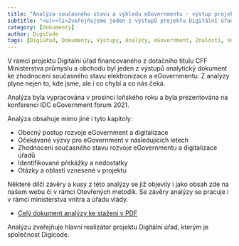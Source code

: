 ```yaml
---
title: "Analýza současného stavu a výhledu eGovernmentu - výstup projektu Digitální úřad"
subtitle: "<ul><li>Zveřejňujeme jeden z výstupů projektu Digitální úřad - analýzu současného stavu EG<li>Analýza obsahuje zhodnocení plnění závazků veřejné správy a co obecně chybí.<li>Obsahuje také přehled toho nejdůležitějšího co nás čeká.</ul>"
category: [dokumenty]
author: DigiCode
tags: [Digiúřad, Dokumenty, Výstupy, Analýzy, eGovernment, Znalosti, Veřejná správa]
---
```


V rámci projektu Digitální úřad financovaného z dotačního titulu CFF Ministerstva průmyslu a obchodu byl jeden z výstupů analytický dokument ke zhodnocení současného stavu elektronizace a eGovernmentu. Z analýzy plyne nejen to, kde jsme, ale i co chybí a co nás čeká.

Analýza byla vypracována v prosinci loňského roku a byla prezentována na konferenci IDC eGovernment forum 2021.

Analýza obsahuje mimo jiné i tyto kapitoly: 


- Obecný postup rozvoje eGovernment a digitalizace
- Očekávané výzvy pro eGovernment v následujících letech
- Zhodnocení současného stavu rozvoje eGovernmentu a digitalizace úřadů
- Identifikované překážky a nedostatky
- Otázky a oblasti vznesené v projektu

Některé dílčí závěry a kusy z této analýzy se již objevily i jako obsah zde na našem webu či v rámci Otevřených metodik. Se závěry analýzy se pracuje i v rámci ministerstva vnitra a úřadu vlády. 

- [Celý dokument analýzy ke stažení v PDF](https://egov.site44.com/pracovni/digiurad-analyza-asis.pdf)

Analýzu zveřejňuje hlavní realizátor projektu Digitální úřad, kterým je společnost Digicode.
